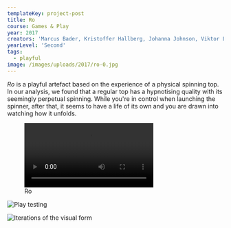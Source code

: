 ```yaml
---
templateKey: project-post
title: Ro
course: Games & Play
year: 2017
creators: 'Marcus Bader, Kristoffer Hallberg, Johanna Johnson, Viktor Lind, Marcus Olofsson'
yearLevel: 'Second'
tags:
  - playful
image: /images/uploads/2017/ro-0.jpg
---
```


_Ro_ is a playful artefact based on the experience of a physical spinning top. In our analysis, we found that a regular top has a hypnotising quality with its seemingly perpetual spinning. While you're in control when launching the spinner, after that, it seems to have a life of its own and you are drawn into watching how it unfolds.

<figure>
<video controls src="/images/uploads/2017/ro.mp4"></video>
<figcaption>
Ro
</figcaption>
</figure>

![Play testing](/images/uploads/2017/ro-1.jpg 'Play testing')

![Iterations of the visual form](/images/uploads/2017/ro-2.jpg 'Iterations of the visual form')

